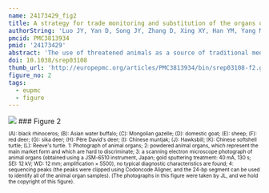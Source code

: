 ```yaml
---
name: 24173429_fig2
title: A strategy for trade monitoring and substitution of the organs of threatened animals.
authorString: 'Luo JY, Yan D, Song JY, Zhang D, Xing XY, Han YM, Yang MH, Dong XP, Peng C, Chen SL, Xiao XH.'
pmcid: PMC3813934
pmid: '24173429'
abstract: 'The use of threatened animals as a source of traditional medicines is accelerating the extinction of such species and imposes great challenges to animal conservation. In this study, we propose a feasible strategy for the conservation of threatened medicinal animals that combines trade monitoring and the search for substitutes. First, DNA barcoding provides a powerful technique for monitoring the trade of animal species, which helps in restricting the excessive use and illegal trade of such species. Second, pharmacological tests have been adopted to evaluate the biological equivalence of threatened and domestic animals; based on such testing, potential substitutes are recommended. Based on a review of threatened animal species and their substitutes, we find that the search for substitutes deserves special attention; however, this work is far from complete. These results may be of great value for the conservation of threatened animals and maintaining the heritage of traditional medicine.'
doi: 10.1038/srep03108
thumb_url: 'http://europepmc.org/articles/PMC3813934/bin/srep03108-f2.gif'
figure_no: 2
tags:
  - eupmc
  - figure
---
```

<img src='http://europepmc.org/articles/PMC3813934/bin/srep03108-f2.jpg' style='max-height: 300px'>
### Figure 2
<p style='font-size: 10px;'><title>Sample information.</title> (A): black rhinoceros; (B): Asian water buffalo; (C): Mongolian gazelle; (D): domestic goat; (E): sheep; (F): red deer; (G): sika deer; (H): Père David's deer; (I): Chinese muntjak; (J): Hawksbill; (K): Chinese softshell turtle; (L): Reeve's turtle. 1: Photograph of animal organs; 2: powdered animal organs, which represent the main market form and which are hard to discriminate; 3: a scanning electron microscope photograph of animal organs (obtained using a JSM-6510 instrument, Japan; gold sputtering treatment: 40 mA, 130 s; SEI: 12 kV; WD: 12 mm; amplification × 5500), no typical diagnostic characteristics are found; 4: sequencing peaks (the peaks were clipped using Codoncode Aligner, and the 24-bp segment can be used to identify all of the animal organ samples). (The photographs in this figure were taken by JL, and we hold the copyright of this figure).</p>